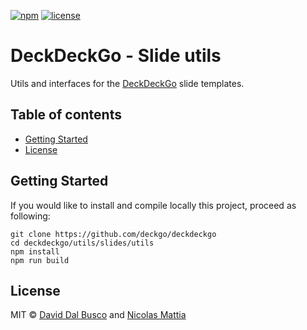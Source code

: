 [![npm][npm-badge]][npm-badge-url]
[![license][npm-license]][npm-license-url]

[npm-badge]: https://img.shields.io/npm/v/@deckdeckgo/slide-utils
[npm-badge-url]: https://www.npmjs.com/package/@deckdeckgo/slide-utils
[npm-license]: https://img.shields.io/npm/l/@deckdeckgo/slide-utils
[npm-license-url]: https://github.com/deckgo/deckdeckgo/blob/master/utils/slide/LICENSE

# DeckDeckGo - Slide utils

Utils and interfaces for the [DeckDeckGo] slide templates.

## Table of contents

- [Getting Started](#getting-started)
- [License](#license)

## Getting Started

If you would like to install and compile locally this project, proceed as following:

```
git clone https://github.com/deckgo/deckdeckgo
cd deckdeckgo/utils/slides/utils
npm install
npm run build
```

## License

MIT © [David Dal Busco](mailto:david.dalbusco@outlook.com) and [Nicolas Mattia](mailto:nicolas@nmattia.com)

[deckdeckgo]: https://deckdeckgo.com
